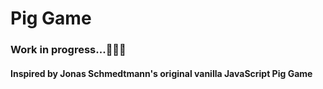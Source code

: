 # Pig Game

### Work in progress...👩🏾‍💻

#### Inspired by Jonas Schmedtmann's original vanilla JavaScript Pig Game
